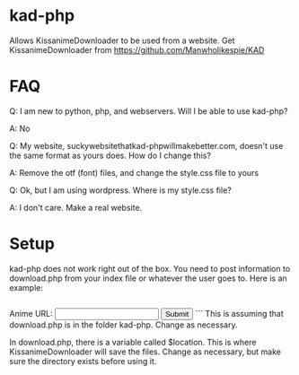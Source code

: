 # kad-php
Allows KissanimeDownloader to be used from a website. Get KissanimeDownloader from https://github.com/Manwholikespie/KAD

# FAQ
Q: I am new to python, php, and webservers. Will I be able to use kad-php?

A: No

Q: My website, suckywebsitethatkad-phpwillmakebetter.com, doesn't use the same format as yours does. How do I change this?

A: Remove the otf (font) files, and change the style.css file to yours


Q: Ok, but I am using wordpress. Where is my style.css file?

A: I don't care. Make a real website.

# Setup

kad-php does not work right out of the box. You need to post information to download.php from your index file or whatever the user goes to. Here is an example:
> ```html
<form action="kad-php/download.php" method="post">
Anime URL: <input type="text" name="url">
<input type="submit" value="Submit">
```
This is assuming that download.php is in the folder kad-php. Change as necessary.

In download.php, there is a variable called $location. This is where KissanimeDownloader will save the files. Change as necessary, but make sure the directory exists before using it.
